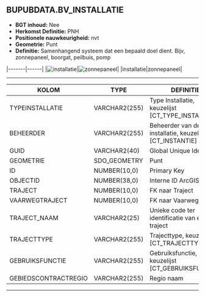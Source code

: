﻿## BUPUBDATA.BV_INSTALLATIE


* __BGT inhoud:__ Nee
* __Herkomst Definitie:__ PNH
* __Positionele nauwkeurigheid:__ nvt
* __Geometrie:__ Punt
* __Definitie:__ Samenhangend systeem dat een bepaald doel dient. Bijv, zonnepaneel, boorgat, peilbuis, pomp

|-------|------|
|![installatie](installatie.png)|![zonnepaneel](zonnepaneel.png)|
|installatie|zonnepaneel|

***

|KOLOM                               |TYPE              |DEFINITIE|
|------                              |----              |-----    |
|TYPEINSTALLATIE                     |VARCHAR2(255)     |Type Installatie, keuzelijst [CT_TYPE_INSTALLATIE]|
|BEHEERDER                           |VARCHAR2(255)     |Beheerder van de installatie, keuzelijst [CT_INSTANTIE]|
|GUID                                |VARCHAR2(40)      |Global Unique Identifier|
|GEOMETRIE                           |SDO_GEOMETRY      |Punt|
|ID                                  |NUMBER(10,0)      |Primary Key|
|OBJECTID                            |NUMBER(38,0)   |Interne ID ArcGIS|
|TRAJECT                             |NUMBER(10,0)      |FK naar Traject|
|VAARWEGTRAJECT                      |NUMBER(10,0)      |FK naar Vaarwegtraject|
|TRAJECT_NAAM                        |VARCHAR2(25)      |Unieke code ter identificatie van een traject|
|TRAJECTTYPE                         |VARCHAR2(255)    |Trajecttype, keuzelijst [CT_TRAJECTTYPE]|
|GEBRUIKSFUNCTIE                    |VARCHAR2(255)    |Gebruiksfunctie, keuzelijst [CT_GEBRUIKSFUNCTIE]|
|GEBIEDSCONTRACTREGIO                |VARCHAR2(255)  |Regio naam|

***
